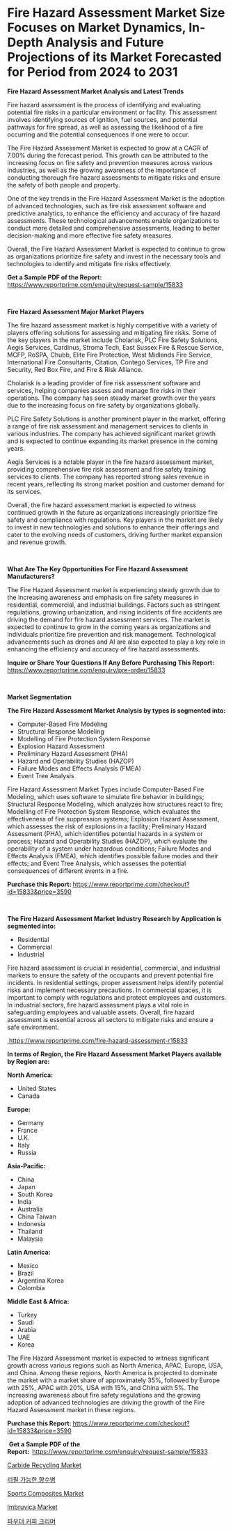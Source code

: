 <p><h1>Fire Hazard Assessment Market Size Focuses on Market Dynamics, In-Depth Analysis and Future Projections of its Market Forecasted for Period from 2024 to 2031</h1></p><p><strong>Fire Hazard Assessment Market Analysis and Latest Trends</strong></p>
<p><p>Fire hazard assessment is the process of identifying and evaluating potential fire risks in a particular environment or facility. This assessment involves identifying sources of ignition, fuel sources, and potential pathways for fire spread, as well as assessing the likelihood of a fire occurring and the potential consequences if one were to occur.</p><p>The Fire Hazard Assessment Market is expected to grow at a CAGR of 7.00% during the forecast period. This growth can be attributed to the increasing focus on fire safety and prevention measures across various industries, as well as the growing awareness of the importance of conducting thorough fire hazard assessments to mitigate risks and ensure the safety of both people and property.</p><p>One of the key trends in the Fire Hazard Assessment Market is the adoption of advanced technologies, such as fire risk assessment software and predictive analytics, to enhance the efficiency and accuracy of fire hazard assessments. These technological advancements enable organizations to conduct more detailed and comprehensive assessments, leading to better decision-making and more effective fire safety measures.</p><p>Overall, the Fire Hazard Assessment Market is expected to continue to grow as organizations prioritize fire safety and invest in the necessary tools and technologies to identify and mitigate fire risks effectively.</p></p>
<p><strong>Get a Sample PDF of the Report:&nbsp;</strong> <a href="https://www.reportprime.com/enquiry/request-sample/15833">https://www.reportprime.com/enquiry/request-sample/15833</a></p>
<p>&nbsp;</p>
<p><strong>Fire Hazard Assessment Major Market Players</strong></p>
<p><p>The fire hazard assessment market is highly competitive with a variety of players offering solutions for assessing and mitigating fire risks. Some of the key players in the market include Cholarisk, PLC Fire Safety Solutions, Aegis Services, Cardinus, Stroma Tech, East Sussex Fire & Rescue Service, MCFP, RoSPA, Chubb, Elite Fire Protection, West Midlands Fire Service, International Fire Consultants, Citation, Contego Services, TP Fire and Security, Red Box Fire, and Fire & Risk Alliance.</p><p>Cholarisk is a leading provider of fire risk assessment software and services, helping companies assess and manage fire risks in their operations. The company has seen steady market growth over the years due to the increasing focus on fire safety by organizations globally.</p><p>PLC Fire Safety Solutions is another prominent player in the market, offering a range of fire risk assessment and management services to clients in various industries. The company has achieved significant market growth and is expected to continue expanding its market presence in the coming years.</p><p>Aegis Services is a notable player in the fire hazard assessment market, providing comprehensive fire risk assessment and fire safety training services to clients. The company has reported strong sales revenue in recent years, reflecting its strong market position and customer demand for its services.</p><p>Overall, the fire hazard assessment market is expected to witness continued growth in the future as organizations increasingly prioritize fire safety and compliance with regulations. Key players in the market are likely to invest in new technologies and solutions to enhance their offerings and cater to the evolving needs of customers, driving further market expansion and revenue growth.</p></p>
<p>&nbsp;</p>
<p><strong>What Are The Key Opportunities For Fire Hazard Assessment Manufacturers?</strong></p>
<p><p>The Fire Hazard Assessment market is experiencing steady growth due to the increasing awareness and emphasis on fire safety measures in residential, commercial, and industrial buildings. Factors such as stringent regulations, growing urbanization, and rising incidents of fire accidents are driving the demand for fire hazard assessment services. The market is expected to continue to grow in the coming years as organizations and individuals prioritize fire prevention and risk management. Technological advancements such as drones and AI are also expected to play a key role in enhancing the efficiency and accuracy of fire hazard assessments.</p></p>
<p><strong>Inquire or Share Your Questions If Any Before Purchasing This Report:</strong> <a href="https://www.reportprime.com/enquiry/pre-order/15833">https://www.reportprime.com/enquiry/pre-order/15833</a></p>
<p>&nbsp;</p>
<p><strong>Market Segmentation</strong></p>
<p><strong>The Fire Hazard Assessment Market Analysis by types is segmented into:</strong></p>
<p><ul><li>Computer-Based Fire Modeling</li><li>Structural Response Modeling</li><li>Modelling of Fire Protection System Response</li><li>Explosion Hazard Assessment</li><li>Preliminary Hazard Assessment (PHA)</li><li>Hazard and Operability Studies (HAZOP)</li><li>Failure Modes and Effects Analysis (FMEA)</li><li>Event Tree Analysis</li></ul></p>
<p><p>Fire Hazard Assessment Market Types include Computer-Based Fire Modeling, which uses software to simulate fire behavior in buildings; Structural Response Modeling, which analyzes how structures react to fire; Modelling of Fire Protection System Response, which evaluates the effectiveness of fire suppression systems; Explosion Hazard Assessment, which assesses the risk of explosions in a facility; Preliminary Hazard Assessment (PHA), which identifies potential hazards in a system or process; Hazard and Operability Studies (HAZOP), which evaluate the operability of a system under hazardous conditions; Failure Modes and Effects Analysis (FMEA), which identifies possible failure modes and their effects; and Event Tree Analysis, which assesses the potential consequences of different events in a fire.</p></p>
<p><strong>Purchase this Report:&nbsp;</strong><a href="https://www.reportprime.com/checkout?id=15833&price=3590">https://www.reportprime.com/checkout?id=15833&price=3590</a></p>
<p>&nbsp;</p>
<p><strong>The Fire Hazard Assessment Market Industry Research by Application is segmented into:</strong></p>
<p><ul><li>Residential</li><li>Commercial</li><li>Industrial</li></ul></p>
<p><p>Fire hazard assessment is crucial in residential, commercial, and industrial markets to ensure the safety of the occupants and prevent potential fire incidents. In residential settings, proper assessment helps identify potential risks and implement necessary precautions. In commercial spaces, it is important to comply with regulations and protect employees and customers. In industrial sectors, fire hazard assessment plays a vital role in safeguarding employees and valuable assets. Overall, fire hazard assessment is essential across all sectors to mitigate risks and ensure a safe environment.</p></p>
<p><a href="https://www.reportprime.com/fire-hazard-assessment-r15833">&nbsp;https://www.reportprime.com/fire-hazard-assessment-r15833</a></p>
<p><strong>In terms of Region, the Fire Hazard Assessment Market Players available by Region are:</strong></p>
<p>
    <p> <strong> North America: </strong>
        <ul>
            <li>United States</li>
            <li>Canada</li>
        </ul>
        </p> 
    <p> <strong> Europe: </strong>
        <ul>
            <li>Germany</li>
            <li>France</li>
            <li>U.K.</li>
            <li>Italy</li>
            <li>Russia</li>
        </ul>
        </p> 
    <p> <strong> Asia-Pacific: </strong>
        <ul>
            <li>China</li>
            <li>Japan</li>
            <li>South Korea</li>
            <li>India</li>
            <li>Australia</li>
            <li>China Taiwan</li>
            <li>Indonesia</li>
            <li>Thailand</li>
            <li>Malaysia</li>
        </ul>
        </p> 
    <p> <strong> Latin America: </strong>
        <ul>
            <li>Mexico</li>
            <li>Brazil</li>
            <li>Argentina Korea</li>
            <li>Colombia</li>
        </ul>
        </p> 
    <p> <strong> Middle East & Africa: </strong>
        <ul>
            <li>Turkey</li>
            <li>Saudi</li>
            <li>Arabia</li>
            <li>UAE</li>
            <li>Korea</li>
        </ul>
    </p>
    </p>
<p><p>The Fire Hazard Assessment market is expected to witness significant growth across various regions such as North America, APAC, Europe, USA, and China. Among these regions, North America is projected to dominate the market with a market share of approximately 35%, followed by Europe with 25%, APAC with 20%, USA with 15%, and China with 5%. The increasing awareness about fire safety regulations and the growing adoption of advanced technologies are driving the growth of the Fire Hazard Assessment market in these regions.</p></p>
<p><strong>Purchase this Report: </strong><a href="https://www.reportprime.com/checkout?id=15833&price=3590">https://www.reportprime.com/checkout?id=15833&price=3590</a></p>
<p>&nbsp;<strong>Get a Sample PDF of the Report:&nbsp;&nbsp;</strong><a href="https://www.reportprime.com/enquiry/request-sample/15833">https://www.reportprime.com/enquiry/request-sample/15833</a></p>
<p><strong></strong></p>
<p><p><a href="https://github.com/timeliteaut/Market-Research-Report-List-2/blob/main/carbide-recycling-market.md">Carbide Recycling Market</a></p><p><a href="https://medium.com/@daveblock56/%EB%A6%AC%ED%95%84%EC%9D%B4-%EA%B0%80%EB%8A%A5%ED%95%9C-%ED%8D%BC%ED%93%B8-%EB%B3%91-%EC%8B%9C%EC%9E%A5-%EB%B3%B4%EA%B3%A0%EC%84%9C%EB%8A%94-%EC%9D%B4-%EC%8B%9C%EC%9E%A5%EC%9D%98-%EC%B5%9C%EC%8B%A0-%ED%8A%B8%EB%A0%8C%EB%93%9C%EC%99%80-%EC%84%B1%EC%9E%A5-%EA%B8%B0%ED%9A%8C%EB%A5%BC-%EB%B3%B4%EC%97%AC%EC%A4%8D%EB%8B%88%EB%8B%A4-d256a8a7379a">리필 가능한 향수병</a></p><p><a href="https://issuu.com/reportprime-2/docs/sports-composites-market-size-2030.pptx">Sports Composites Market</a></p><p><a href="https://github.com/seekum/Market-Research-Report-List-2/blob/main/imbruvica-market.md">Imbruvica Market</a></p><p><a href="https://medium.com/@constantinvon/%EB%B6%84%EC%84%9D-%EB%B6%84%EB%A7%90-%EC%BB%A4%ED%94%BC-%ED%81%AC%EB%A6%AC%EB%A8%B8-%EC%8B%9C%EC%9E%A5-%EA%B8%80%EB%A1%9C%EB%B2%8C-%EC%82%B0%EC%97%85-%EC%A0%84%EB%A7%9D-%EB%B0%8F-%EC%98%88%EC%B8%A1-2024%EB%85%84%EB%B6%80%ED%84%B0-2031%EB%85%84-60bcd9490931">파우더 커피 크리머</a></p></p>